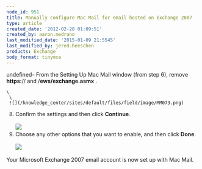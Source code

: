 ```yaml
---
node_id: 951
title: Manually configure Mac Mail for email hosted on Exchange 2007
type: article
created_date: '2012-02-28 01:09:51'
created_by: aaron.medrano
last_modified_date: '2015-01-09 21:5545'
last_modified_by: jered.heeschen
products: Exchange
body_format: tinymce
---
```


undefined&ndash; From the Setting Up Mac Mail window (from
        step 6), remove **https:**// and /**ews/exchange.asmx** .

    \
     \
     ![](/knowledge_center/sites/default/files/field/image/MM073.png)
8.  Confirm the settings and then click **Continue**.\
     \
     ![](/knowledge_center/sites/default/files/field/image/MM074.png)
9.  Choose any other options that you want to enable, and then click
    **Done**.\
     \
     ![](/knowledge_center/sites/default/files/field/image/MM075.png)

Your Microsoft Exchange 2007 email account is now set up with Mac Mail.

